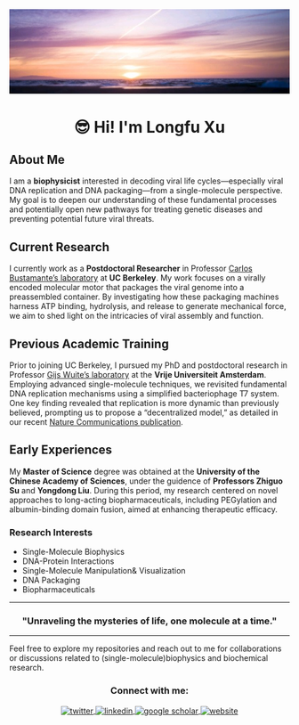 <img src="assets/headerimage.jpeg" height=50% alt="Physics of Life.">

<h1 align="center">😎 Hi! I'm Longfu Xu</h1>

## About Me
I am a **biophysicist** interested in decoding viral life cycles—especially viral DNA replication and DNA packaging—from a single-molecule perspective. My goal is to deepen our understanding of these fundamental processes and potentially open new pathways for treating genetic diseases and preventing potential future viral threats.

## Current Research
I currently work as a **Postdoctoral Researcher** in Professor [Carlos Bustamante’s laboratory](http://bustamante.berkeley.edu) at **UC Berkeley**. My work focuses on a virally encoded molecular motor that packages the viral genome into a preassembled container. By investigating how these packaging machines harness ATP binding, hydrolysis, and release to generate mechanical force, we aim to shed light on the intricacies of viral assembly and function.

## Previous Academic Training
Prior to joining UC Berkeley, I pursued my PhD and postdoctoral research in Professor [Gijs Wuite’s laboratory](https://www.gijswuite.com) at the **Vrije Universiteit Amsterdam**. Employing advanced single-molecule techniques, we revisited fundamental DNA replication mechanisms using a simplified bacteriophage T7 system. One key finding revealed that replication is more dynamic than previously believed, prompting us to propose a “decentralized model,” as detailed in our recent [Nature Communications publication](https://www.nature.com/articles/s41467-024-49612-3).

## Early Experiences
My **Master of Science** degree was obtained at the **University of the Chinese Academy of Sciences**, under the guidence of **Professors Zhiguo Su** and **Yongdong Liu**. During this period, my research centered on novel approaches to long-acting biopharmaceuticals, including PEGylation and albumin-binding domain fusion, aimed at enhancing therapeutic efficacy.

### Research Interests
- Single-Molecule Biophysics
- DNA-Protein Interactions
- Single-Molecule Manipulation& Visualization
- DNA Packaging
- Biopharmaceuticals
---
<h3 align="center">"Unraveling the mysteries of life, one molecule at a time."</h3>

---
Feel free to explore my repositories and reach out to me for collaborations or discussions related to (single-molecule)biophysics and biochemical research.

<div align="center">

</div>

<h3 align="center">Connect with me:</h3>
<p align="center">
  <a href="https://twitter.com/longfu_xu" target="blank">
    <img align="center" src="https://raw.githubusercontent.com/rahuldkjain/github-profile-readme-generator/master/src/images/icons/Social/twitter.svg" alt="twitter" height="30" width="40" />
  </a>
  <a href="https://www.linkedin.com/in/longfuxu/" target="blank">
    <img align="center" src="https://raw.githubusercontent.com/rahuldkjain/github-profile-readme-generator/master/src/images/icons/Social/linked-in-alt.svg" alt="linkedin" height="30" width="40" />
  </a>
  <a href="https://scholar.google.com/citations?user=lkZwOH0AAAAJ&hl=en" target="blank">
    <img align="center" src="https://upload.wikimedia.org/wikipedia/commons/c/c7/Google_Scholar_logo.svg" alt="google scholar" height="30" width="40" />
  </a>
  <a href="https://www.longfuxu.com/" target="blank">
    <img align="center" src="https://cdn-icons-png.flaticon.com/512/841/841364.png" alt="website" height="30" width="40" />
  </a>
</p>